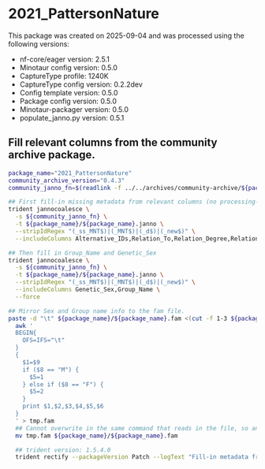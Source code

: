 # 2021_PattersonNature

This package was created on 2025-09-04 and was processed using the following versions:

- nf-core/eager version: 2.5.1
- Minotaur config version: 0.5.0
- CaptureType profile: 1240K
- CaptureType config version: 0.2.2dev
- Config template version: 0.5.0
- Package config version: 0.5.0
- Minotaur-packager version: 0.5.0
- populate_janno.py version: 0.5.1

## Fill relevant columns from the community archive package.

```bash
package_name="2021_PattersonNature"
community_archive_version="0.4.3"
community_janno_fn=$(readlink -f ../../archives/community-archive/${package_name}-${community_archive_version}/*.janno)

## First fill-in missing metadata from relevant columns (no processing-based info).
trident jannocoalesce \
  -s ${community_janno_fn} \
  -t ${package_name}/${package_name}.janno \
  --stripIdRegex "(_ss_MNT$)|(_MNT$)|(_d$)|(_new$)" \
  --includeColumns Alternative_IDs,Relation_To,Relation_Degree,Relation_Type,Relation_Note,Collection_ID,Country,Country_ISO,Location,Site,Latitude,Longitude,Date_Type,Date_C14_Labnr,Date_C14_Uncal_BP,Date_C14_Uncal_BP_Err,Date_BC_AD_Start,Date_BC_AD_Median,Date_BC_AD_Stop,Date_Note,MT_Haplogroup,Y_Haplogroup,Source_Tissue,Primary_Contact,Note,Keywords

## Then fill in Group_Name and Genetic_Sex
trident jannocoalesce \
  -s ${community_janno_fn} \
  -t ${package_name}/${package_name}.janno \
  --stripIdRegex "(_ss_MNT$)|(_MNT$)|(_d$)|(_new$)" \
  --includeColumns Genetic_Sex,Group_Name \
  --force

## Mirror Sex and Group name info to the fam file.
paste -d "\t" ${package_name}/${package_name}.fam <(cut -f 1-3 ${package_name}/${package_name}.janno |tail -n +2) | \
  awk '
  BEGIN{
    OFS=IFS="\t"
  }
  {
    $1=$9
    if ($8 == "M") {
      $5=1
    } else if ($8 == "F") {
      $5=2
    }
    print $1,$2,$3,$4,$5,$6
  }
  ' > tmp.fam
  ## Cannot overwrite in the same command that reads in the file, so an extra mv is needed.
  mv tmp.fam ${package_name}/${package_name}.fam

  ## trident version: 1.5.4.0
  trident rectify --packageVersion Patch --logText "Fill-in metadata from community-archive: ${package_name}-${community_archive_version}" --checksumAll -d ${package_name}
```
